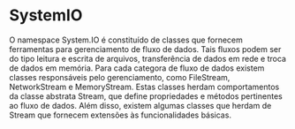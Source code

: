 # SystemIO

O namespace System.IO é constituído de classes que fornecem ferramentas para gerenciamento de fluxo de dados. Tais fluxos podem ser do tipo leitura e escrita de arquivos, transferência de dados em rede e troca de dados em memória. Para cada categora de fluxo de dados existem classes responsáveis pelo gerenciamento, como FileStream, NetworkStream e MemoryStream. Estas classes herdam comportamentos da classe abstrata Stream, que define propriedades e métodos pertinentes ao fluxo de dados. Além disso, existem algumas classes que herdam de Stream que fornecem extensões às funcionalidades básicas. 
